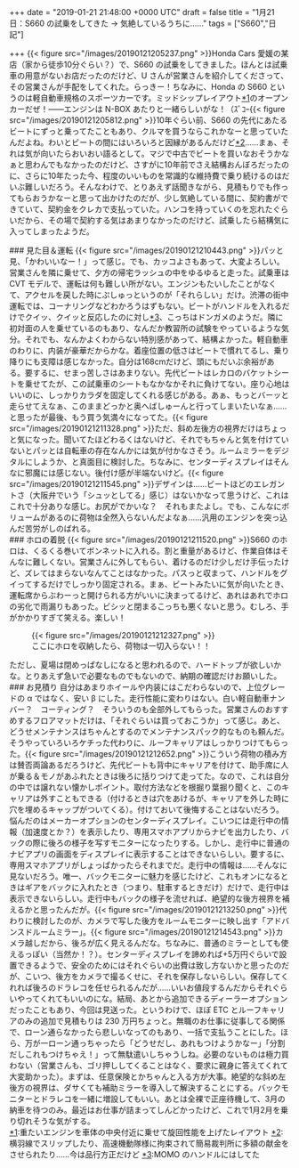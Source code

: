 
+++
date = "2019-01-21 21:48:00 +0000 UTC"
draft = false
title = "1月21日：S660 の試乗をしてきた → 気絶しているうちに……"
tags = ["S660","日記"]

+++
{{< figure src="/images/20190121205237.png"  >}}Honda Cars 愛媛の某店（家から徒歩10分ぐらい？）で、S660 の試乗をしてきました。ほんとは試乗車の用意がないお店だったのだけど、U さんが営業さんを紹介してくださって、その営業さんが手配をしてくれた。らっきー！ちなみに、Honda の S660 というのは軽自動車規格のスポーツカーです。ミッドシップレイアウト<a href="#f-e620490c" name="fn-e620490c" title="重たいエンジンを車体の中央付近に乗せて旋回性能を上げたレイアウト">*1</a>のオープンカーだぜ！――エンジンは N-BOX あたりと一緒らしいがな！（ｽﾞｺｰ{{< figure src="/images/20190121205812.png"  >}}10年ぐらい前、S660 の先代にあたるビートにずっと乗ってたこともあり、クルマを買うならこれかなーと思っていたんだよね。わいとビートの間にはいろいろと因縁があるんだけど<a href="#f-2772a962" name="fn-2772a962" title="横羽線でスリップしたり、高速機動隊様に拘束されて簡易裁判所に多額の献金をさせられたり...…今は品行方正だけど">*2</a>...…まぁ、それは気が向いたらおいおい語るとして。マジで中古でビートを買いなおそうかなぁと思わんでもなかったのだけど、さすがに10年前でさえ結構おんぼろだったのに、さらに10年たった今、程度のいいものを常識的な維持費で乗り続けるのはだいぶ難しいだろう。そんなわけで、とりあえず話聞きながら、見積もりでも作ってもらおうかなーと思って出かけたのだが、少し気絶している間に、契約書ができていて、契約金をクレカで支払っていた。ハンコを持っていくのを忘れたぐらいだから、その場で契約する気はあまりなかったのだけど、試乗したら結構気に入ってしまったようだ。

<div class="section">
    ### 見た目＆運転
    {{< figure src="/images/20190121210443.png"  >}}パッと見、「かわいいなー！」って感じ。でも、カッコよさもあって、大変よろしい。営業さんを隣に乗せて、夕方の帰宅ラッシュの中をゆるゆると走った。試乗車は CVT モデルで、運転は何も難しい所がない。エンジンもたいしたことがなくて、アクセルを戻した時にぷしゅっというのが「それらしい」だけ。渋滞の街中運転では、コーナリングなどわかろうはずもない。ビートがハンドルを入れるだけでクイッ、クイッと反応したのに対し<a href="#f-63d30680" name="fn-63d30680" title="MOMO のハンドルにはしてた">*3</a>、こっちはドンガメのようだ。隣に初対面の人を乗せているのもあり、なんだか教習所の試験をやっているような気分。それでも、なんかよくわからない特別感があって、結構よかった。軽自動車のわりに、内装が豪華だからかな。着座位置の低さはビートで慣れてるし、乗り降りにも支障は感じなかった。自分は168cmだけど、頭にもだいぶ余裕がある。要するに、せまっ苦しさはあまりない。先代ビートはレカロのバケットシートを乗せてたが、この試乗車のシートもなかなかそれに負けてない。座り心地はいいのに、しっかりカラダを固定してくれる感じがある。あぁ、もっとバーッと走らせてえなぁ、このままどっかと奥へばしゅーんと行ってしまいたいなぁ……と思ったが最後、もう買う気満々になってた。{{< figure src="/images/20190121211328.png"  >}}ただ、斜め左後方の視界だけはちょっと気になった。聞いてたほどわるくはないけど、それでもちゃんと気を付けていないとパッとは自転車の存在なんかには気が付かなさそう。ルームミラーをデジタルにしようか、と真面目に検討した。ちなみに、センターディスプレイはそんなに邪魔には感じない。後付け感が半端ないけど。{{< figure src="/images/20190121211545.png"  >}}デザインは……ビートほどのエレガントさ（大阪弁でいう「シュッとしてる」感じ）はないかなって思うけど、これはこれで十分ありな感じ。お尻がでかいな？　それもまたよし。でも、こんなにボリュームがあるのに荷物は全然入らないんだよなぁ……汎用のエンジンを突っ込んだ苦労がしのばれる。

</div>
<div class="section">
    ### ホロの着脱
    {{< figure src="/images/20190121211520.png"  >}}S660 のホロは、くるくる巻いてボンネットに入れる。割と重量があるけど、作業自体はそんなに難しくない。営業さんに外してもらい、着けるのだけ少しだけ手伝ったけど、ズレてはまらないなんてことはなかった。パスっと収まって、ハンドルをグイってするだけでしっかり固定される。まぁ、ビートみたいに気が向いたとき、運転席からぶわーっと開けられる方がいいに決まってるけど、あれはあれでホロの劣化で雨漏りもあった。ビシッと閉まるこっちも悪くないと思う。むしろ、手がかかりすぎて笑える。楽しい！<figure class="figure-image figure-image-fotolife" title="ここにホロを収納したら、荷物は一切入らない！！">{{< figure src="/images/20190121212327.png"  >}}<figcaption>ここにホロを収納したら、荷物は一切入らない！！</figcaption></figure>ただし、夏場は閉めっぱなしになると思われるので、ハードトップが欲しいかな。とりあえず急いで必要なものでもないので、納期の確認だけお願いした。

</div>
<div class="section">
    ### お見積り
    自分はあまりホイールや内装にはこだわらないので、上位グレードの α ではなく、安い β にした。走行性能に変わりはない。白い軽自動車ナンバー？　コーティング？　そういうのも全部外してもらった。営業さんのおすすめするフロアマットだけは、「それぐらいは買っておこうか」って感じ。あと、どうせメンテナンスはちゃんとするのでメンテナンスパック的なものも頼んだ。そうやっていろいろケチった代わりに、ルーフキャリアはしっかりつけてもらった。{{< figure src="/images/20190121212652.png"  >}}こういう荷物の積み方は賛否両論あるだろうけど、先代ビートも背中にキャリアを付けて、助手席に人が乗る＆モノがあふれたときは後ろに括りつけて走ってた。なので、これは自分の中では譲れない懐かしポイント。取付方法などを根掘り葉掘り聞くと、このキャリアは外すこともできる（付けるときは穴をあけるが、キャリアを外した時に穴を埋めるキャップがついてくる）。付けておいて後悔することはないだろう。悩んだのはメーカーオプションのセンターディスプレイ。こいつには走行中の情報（加速度とか？）を表示したり、専用スマホアプリからナビを出力したり、バックの際に後ろの様子を写すモニターになったりする。しかし、走行中に普通のナビアプリの画面をディスプレイに表示することはできないらしい。要するに、専用スマホアプリがしょっぱかったらそれまでだ。走行中の情報は……そんなに見ないだろう。唯一、バックモニターに魅力を感じたけど、これもオンになるときはギアをバックに入れたとき（つまり、駐車するときだけ）だけで、走行中は表示できないらしい。走行中もバックの様子を流せれば、絶望的な後方視界を補えるかと思ったんだが。{{< figure src="/images/20190121213250.png"  >}}代わりに検討したのが、カメラで写した後方をルームモニターに映し出す「アドバンスドルームミラー」。{{< figure src="/images/20190121214543.png"  >}}カメラ越しだから、後ろが広く見えるんだな。ちなみに、普通のミラーとしても使えるっぽい（当然か！？）。センターディスプレイを諦めれば+5万円ぐらいで設置できるようで、安全のためにはそれぐらいの出費は致し方ないかと思ったのだが、こいつ、後方をカメラで撮るくせに、それを保存しないらしい。保存してくれれば後ろのドラレコを任せられるんだが……いいお値段するんだからそれぐらいやってくれてもいいのにな。結局、あとから追加できるディーラーオプションだったこともあり、今回は見送った。というわけで、ほぼ ETC とルーフキャリアのみの追加で見積もりは 230 万円ちょっと。無職のお仕事に従事してる関係で、ローン通らなかったら悲しいなってのもあり、一括で支払うことにした。ほら、万が一ローン通っちゃったら「どうせだし、あれもつけようかなー」「分割だしこれもつけちゃえ！」って無駄遣いしちゃうしね。必要のないものは極力買わない（営業さんも、ゴリ押ししてくることはなく、要求に親身に答えてくれて大変助かった）。まずは、任意保険とかちゃんと入る方が大事。絶望的な斜め左後方の視界は、ダサくても補助ミラーを導入して解決することにする。バックモニターとドラレコを一緒に増設してもいい。あとは全裸で正座待機して、3月の納車を待つのみ。最近はお仕事が詰まってしんどかったけど、これで1月2月を乗り切れそうな気がする。

</div><div class="footnote">
<a href="#fn-e620490c" name="f-e620490c" class="footnote-number">*1</a><span class="footnote-delimiter">:</span><span class="footnote-text">重たいエンジンを車体の中央付近に乗せて旋回性能を上げたレイアウト</span>
<a href="#fn-2772a962" name="f-2772a962" class="footnote-number">*2</a><span class="footnote-delimiter">:</span><span class="footnote-text">横羽線でスリップしたり、高速機動隊様に拘束されて簡易裁判所に多額の献金をさせられたり...…今は品行方正だけど</span>
<a href="#fn-63d30680" name="f-63d30680" class="footnote-number">*3</a><span class="footnote-delimiter">:</span><span class="footnote-text">MOMO のハンドルにはしてた</span>
</div>

